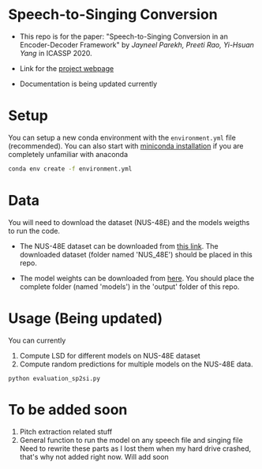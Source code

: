 # Speech-to-Singing Conversion

* This repo is for the paper:  "Speech-to-Singing Conversion in an Encoder-Decoder Framework" by *Jayneel Parekh, Preeti Rao, Yi-Hsuan Yang* in ICASSP 2020.

* Link for the [project webpage](https://jayneelparekh.github.io/icassp20/)

* Documentation is being updated currently

# Setup
You can setup a new conda environment with the ```environment.yml``` file (recommended). You can also start with [miniconda installation](https://docs.conda.io/en/latest/miniconda.html) if you are completely unfamiliar with anaconda   
   ```sh
   conda env create -f environment.yml
   ```

# Data
You will need to download the dataset (NUS-48E) and the models weigths to run the code. 

* The NUS-48E dataset can be downloaded from <a href="https://smcnus.comp.nus.edu.sg/nus-48e-sung-and-spoken-lyrics-corpus/" rel="nofollow"> this link</a>. The downloaded dataset (folder named 'NUS_48E') should be placed in this repo. 

* The model weights can be downloaded from <a href="https://drive.google.com/file/d/18IiV4c-OBw2gnldlo9s7z8_Bzy6iKD0H/view?usp=sharing" rel="nofollow"> here</a>. You should place the complete folder (named 'models') in the 'output' folder of this repo.

# Usage (Being updated)
You can currently 
1. Compute LSD for different models on NUS-48E dataset
2. Compute random predictions for multiple models on the NUS-48E data.

```
python evaluation_sp2si.py

```

# To be added soon
1. Pitch extraction related stuff
2. General function to run the model on any speech file and singing file
Need to rewrite these parts as I lost them when my hard drive crashed, that's why not added right now. Will add soon
